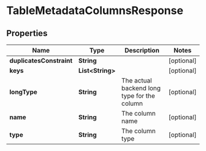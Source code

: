 # TableMetadataColumnsResponse

## Properties
Name | Type | Description | Notes
------------ | ------------- | ------------- | -------------
**duplicatesConstraint** | **String** |  |  [optional]
**keys** | **List&lt;String&gt;** |  |  [optional]
**longType** | **String** | The actual backend long type for the column |  [optional]
**name** | **String** | The column name |  [optional]
**type** | **String** | The column type |  [optional]
